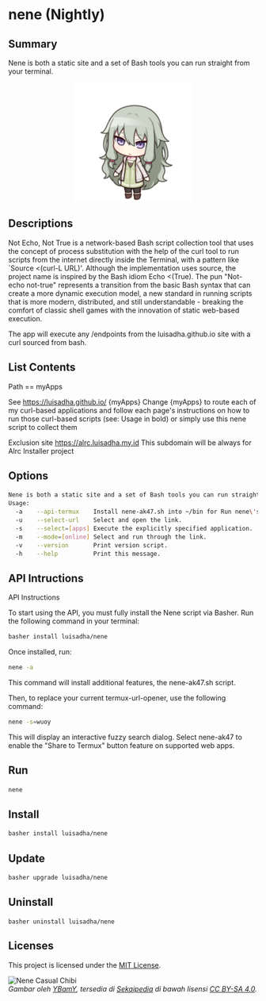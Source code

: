 # nene (Nightly)
## Summary

Nene is both a static site and a set of Bash tools you can run straight from your terminal.

<p align="center">
  <img src="./nene_chibi.png" alt="welcome">
</p>

## Descriptions

Not Echo, Not True is a network-based Bash script collection tool that uses the concept of process substitution with the help of the curl tool to run scripts from the internet directly inside the Terminal, with a pattern like `Source <(curl-L URL)'. Although the implementation uses source, the project name is inspired by the Bash idiom Echo <(True). The pun "Not-echo not-true" represents a transition from the basic Bash syntax that can create a more dynamic execution model, a new standard in running scripts that is more modern, distributed, and still understandable - breaking the comfort of classic shell games with the innovation of static web-based execution.

The app will execute any /endpoints from the luisadha.github.io site with a curl sourced from bash.

## List Contents

Path == myApps

See https://luisadha.github.io/ {myApps} Change {myApps} to route each of my curl-based applications and follow each page's instructions on how to run those curl-based scripts (see: Usage in bold) or simply use this nene script to collect them

Exclusion site https://alrc.luisadha.my.id This subdomain will be always for Alrc Installer project
## Options
```sh
Nene is both a static site and a set of Bash tools you can run straight from your terminal
Usage:
  -a    --api-termux    Install nene-ak47.sh into ~/bin for Run nene\'s app via Android Share
  -u    --select-url    Select and open the link.
  -s    --select=[apps] Execute the explicitly specified application.
  -m    --mode=[online] Select and run through the link.
  -v    --version       Print version script.
  -h    --help          Print this message.
```
## API Intructions
API Instructions

To start using the API, you must fully install the Nene script via Basher.
Run the following command in your terminal:
```sh
basher install luisadha/nene
```
Once installed, run:
```sh
nene -a
```
This command will install additional features, the nene-ak47.sh script.

Then, to replace your current termux-url-opener, use the following command:
```sh
nene -s=wuoy
```
This will display an interactive fuzzy search dialog.
Select nene-ak47 to enable the "Share to Termux" button feature on supported web apps.

## Run
```sh
nene
```
## Install 
```sh
basher install luisadha/nene
```
## Update
```sh
basher upgrade luisadha/nene
```
## Uninstall
```
basher uninstall luisadha/nene
```

## Licenses

This project is licensed under the [MIT License](LICENSE).

![Nene Casual Chibi](https://sekaipedia.org/w/images/7/7a/Nene_Casual_chibi.png)  
*Gambar oleh [YBamY](https://sekaipedia.org/wiki/User:YBamY), tersedia di [Sekaipedia](https://sekaipedia.org/wiki/Main_Page) di bawah lisensi [CC BY-SA 4.0](https://creativecommons.org/licenses/by-sa/4.0/).*
